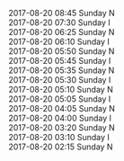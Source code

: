 2017-08-20 08:45 Sunday  N  
2017-08-20 07:30 Sunday  I  
2017-08-20 06:25 Sunday  N  
2017-08-20 06:10 Sunday  I  
2017-08-20 05:50 Sunday  N  
2017-08-20 05:45 Sunday  I  
2017-08-20 05:35 Sunday  N  
2017-08-20 05:30 Sunday  I  
2017-08-20 05:10 Sunday  N  
2017-08-20 05:05 Sunday  I  
2017-08-20 04:05 Sunday  N  
2017-08-20 04:00 Sunday  I  
2017-08-20 03:20 Sunday  N  
2017-08-20 03:10 Sunday  I  
2017-08-20 02:15 Sunday  N  
